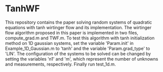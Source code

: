 # TanhWF
This repository contains the paper solving random systems of quadratic equations with tanh wirtinger flow and its implementation. The wirtinger flow algorithm proposed in this paper is implemented in two files, compute_grad.m and TWF.m.
To test this algorithm with tanh initialization method on 1D gaussian systems, set the variable 'Param.init' in Example_1D_Gaussian.m to 'tanh' and the variable 'Param.grad_type' to 'LIN'. The configuration of the systems to be solved can be changed by setting the variables 'n1' and 'm', which represent the number of unknowns and measurements, respectively. Finally run test_1d.m.
